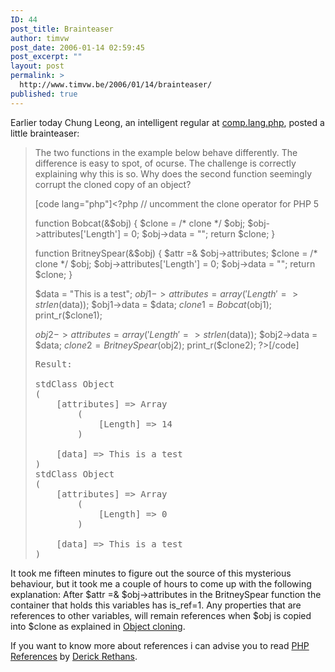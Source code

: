 ```yaml
---
ID: 44
post_title: Brainteaser
author: timvw
post_date: 2006-01-14 02:59:45
post_excerpt: ""
layout: post
permalink: >
  http://www.timvw.be/2006/01/14/brainteaser/
published: true
---
```

<p>Earlier today Chung Leong, an intelligent regular at <a href="news://comp.lang.php">comp.lang.php</a>, posted a little brainteaser:</p>
<blockquote>

<p>
The two functions in the example below behave differently. The difference is easy to spot, of ocurse. The challenge is correctly explaining why this is so. Why does the second function
seemingly corrupt the cloned copy of an object?
</p>

[code lang="php"]<?php
// uncomment the clone operator for PHP 5

function Bobcat(&$obj) {
        $clone = /* clone */ $obj;
        $obj->attributes['Length'] = 0;
        $obj->data = "";
        return $clone;
}

function BritneySpear(&$obj) {
        $attr =& $obj->attributes;
        $clone = /* clone */ $obj;
        $obj->attributes['Length'] = 0;
        $obj->data = "";
        return $clone;
}

$data = "This is a test";
$obj1->attributes = array('Length' => strlen($data));
$obj1->data = $data;
$clone1 = Bobcat($obj1);
print_r($clone1);

$obj2->attributes = array('Length' => strlen($data));
$obj2->data = $data;
$clone2 = BritneySpear($obj2);
print_r($clone2);
?>[/code]

<pre>
Result:

stdClass Object
(
    [attributes] => Array
        (
            [Length] => 14
        )

    [data] => This is a test
)
stdClass Object
(
    [attributes] => Array
        (
            [Length] => 0
        )

    [data] => This is a test
)
</pre>
</blockquote>

<p>It took me fifteen minutes to figure out the source of this mysterious behaviour, but it took me a couple of hours to come up with the following explanation: After $attr =& $obj->attributes in the BritneySpear function the container that holds this variables has is_ref=1. Any properties that are references to other variables, will remain references when $obj is copied into $clone as explained in <a href="http://php.belnet.be/manual/en/language.oop5.cloning.php">Object cloning</a>. </p>

<p>If you want to know more about references i can advise you to read <a href="http://derickrethans.nl/files/phparch-php-variables-article.pdf">PHP References</a> by <a href="http://derickrethans.nl">Derick Rethans</a>.</p>